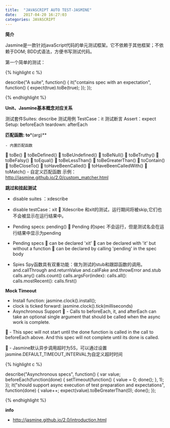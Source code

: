 ```yaml
---
title:  "JAVASCRIPT AUTO TEST-JASMINE"
date:   2017-04-20 16:27:03
categories: JAVASCRIPT
---
```


**简介**

Jasmine是一款针对javaScript代码的单元测试框架。它不依赖于其他框架；不依赖于DOM; BDD式语法，方便书写测试代码。

第一个简单的测试：

{% highlight c %}

describe("A suite", function() {
  it("contains spec with an expectation", function() {
    expect(true).toBe(true);
  });
});

{% endhighlight %}

**Unit、Jasmine基本概念对应关系**

测试套件Suites: describe
测试用例 TestCase：it
测试断言 Assert：expect
Setup: beforeEach
teardown: afterEach

**匹配函数: to***(arg)**

	- 内置匹配函数
		toBe()
		toBeDefined()
		toBeUndefined()
		toBeNull()
		toBeTruthy()
		toBeFalsy()
		toEqual()
		toBeLessThan()
		toBeGreaterThan()
		toContain()
		toBeCloseTo()
		toHaveBeenCalled()
		toHaveBeenCalledWith()
		toMatch()
	- 自定义匹配函数
		示例：http://jasmine.github.io/2.0/custom_matcher.html

**跳过和挂起测试**

- disable suites ：xdescribe

- disable testCase：xit
	Xdescribe 和xit的测试，运行期间将被skip,它们也不会被显示在运行结果中。

- Pending specs: pending()
	Pending 的spec 不会运行，但是测试名会在运行结果中显示为pending

- Pending specs
	can be declared 'xit'
	can be declared with 'it' but without a function
	can be declared by calling 'pending' in the spec body

- Spies
	Spy函数具有双重功能：做为测试的stub和跟踪函数的调用。
	and.callThrough
	and.returnValue
	and.callFake
	and.throwError
	and.stub
	calls.any()
	calls.count()
	calls.argsFor(index):
	calls.all():
	calls.mostRecent():
	calls.first()

**Mock Timeout**
- Install function: jasmine.clock().install();
- clock is ticked forward: jasmine.clock().tick(milliseconds)
- Asynchronous Support
	- Calls to beforeEach, it, and afterEach can take an optional single argument that should be called when the async work is complete.

	- This spec will not start until the done function is called in the call to beforeEach above. And this spec will not complete until its done is called.

	- Jasmine默认异步调用超时为5S，可以通过设置jasmine.DEFAULT_TIMEOUT_INTERVAL为自定义超时时间

{% highlight c %}

describe("Asynchronous specs", function() {
  var value;
beforeEach(function(done) {
    setTimeout(function() {
      value = 0;
      done();
    }, 1);
  });
it("should support async execution of test preparation and expectations", function(done) {
    value++;
    expect(value).toBeGreaterThan(0);
    done();
  });

{% endhighlight %}


**info**
- http://jasmine.github.io/2.0/introduction.html
